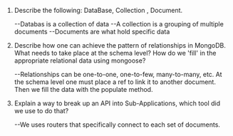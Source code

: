 1. Describe the following: DataBase, Collection , Document.

    --Databas is a collection of data
    --A collection is a grouping of multiple documents
    --Documents are what hold specific data

2. Describe how one can achieve the pattern of relationships in MongoDB. What needs to take place at the schema level? How do we 'fill' in the appropriate relational data using mongoose?
        
    --Relationships can be one-to-one, one-to-few, many-to-many, etc. At the schema level one must place a ref to link it to another document. Then we fill the data with the populate method.

3. Explain a way to break up an API into Sub-Applications, which tool did we use to do that?
    
    --We uses routers that specifically connect to each set of documents.
